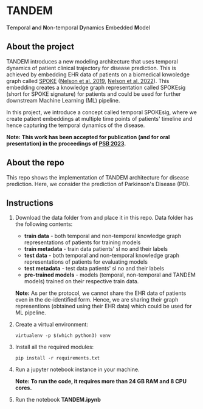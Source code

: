 # TANDEM
**T**emporal **a**nd **N**on-temporal **D**ynamics **E**mbedded **M**odel

## About the project
TANDEM introduces a new modeling architecture that uses temporal dynamics of patient clinical trajectory for disease prediction.
This is achieved by embedding EHR data of patients on a biomedical knwoledge graph called [SPOKE](https://spoke.ucsf.edu/) ([Nelson et al. 2019](https://www.nature.com/articles/s41467-019-11069-0), [Nelson et al. 2022](https://academic.oup.com/jamia/article/29/3/424/6463510)). 
This embedding creates a knowledge graph representation called SPOKEsig (short for SPOKE signature) for patients and could be used for further downstream Machine Learning (ML) pipeline.

In this project, we introduce a concept called temporal SPOKEsig, where we create patient embeddings at multiple time points of patients' timeline and hence capturing the temporal dynamics of the disease.


**Note: This work has been accepted for publication (and for oral presentation) in the proceedings of [PSB 2023](http://psb.stanford.edu/).**

## About the repo
This repo shows the implementation of TANDEM architecture for disease prediction.
Here, we consider the prediction of Parkinson's Disease (PD).

## Instructions

1. Download the data folder from <place holder for google drive link> and place it in this repo. Data folder has the following contents:

    * **train data** - both temporal and non-temporal knowledge graph representations of patients for training models
    * **train metadata** - train data patients' sl no and their labels
    * **test data** - both temporal and non-temporal knowledge graph representations of patients for evaluating models
    * **test metadata** - test data patients' sl no and their labels
    * **pre-trained models** - models (temporal, non-temporal and TANDEM models) trained on their respective train data.
   
   **Note:** As per the protocol, we cannot share the EHR data of patients even in the de-identified form. Hence, we are sharing their graph representions (obtained using their EHR data) which could be used for ML pipeline.
   
   
2. Create a virtual environment:
   ```
   virtualenv -p $(which python3) venv
   ```
   
3. Install all the required modules:
   ```
   pip install -r requirements.txt
   ```
   
4. Run a jupyter notebook instance in your machine.
   
   **Note: To run the code, it requires more than 24 GB RAM and 8 CPU cores.** 


5. Run the notebook **TANDEM.ipynb**
   



